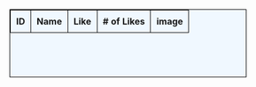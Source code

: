 <style>
.mytd {
  height: 80px;
  width: 160px;
  text-align: center;
  vertical-align: middle;
  border: 1px solid black;
}

.myth {
  border: 1px solid black;
  height: 30px;
  background-color: aliceblue;
}

.mytable1 {
  width: 85%;
  margin: 10px;
  text-align: center;
  background-color: aliceblue;
  border: 1px solid black;
  border-collapse: collapse;
}

.mytable1 th {
  padding: 10px;
}

.mytable1 td {
  border: 1px solid black;
  padding: 10px;
}

.mytext {
  font-weight: bolder;
}

.mytable {
  width: 70%;
  margin: auto;
  text-align: center;
  background-color: lightgrey;
  border-radius: 20px;
}

img {
  width: 95%;
  height: auto;
  max-height: 200px;
  object-fit: contain;
}

.mytable1 p {
  text-align: center;
  margin: 10px;
}
</style>

<table class="mytable1" id="cars_table">
  <thead>
  <tr>
    <th class="myth">ID</th>
    <th class="myth">Name</th>
    <th class="myth">Like</th>
    <th class="myth"># of Likes</th>
    <th class = "myth"> image </th>
  </tr>
  </thead>
  <tbody class="mytd" id="result">
    <!-- javascript generated data -->
  </tbody>
</table>
<script>
  const resultContainer = document.getElementById("result");
  const url = "http://127.0.0.1:8086/api/images/"
  const create_fetch = url + '';
  const read_fetch = url;
  const delete_fetch = url + '/';
  const update_fetch = url;
  // Load users on page entry
  read_cars();
  // Display User Table, data is fetched from Backend Database
  function read_cars() {
    // prepare fetch options
    const read_options = {
      method: 'GET', // *GET, POST, PUT, DELETE, etc.
      mode: 'cors', // no-cors, *cors, same-origin
      cache: 'default', // *default, no-cache, reload, force-cache, only-if-cached
      credentials: 'omit', // include, *same-origin, omit
      headers: {
        'Content-Type': 'application/json'
      },
    };
    // fetch the data from API
    fetch(read_fetch, read_options)
      // response is a RESTful "promise" on any successful fetch
      .then(response => {
        // check for response errors
        if (response.status !== 200) {
            const errorMsg = 'Database read error: ' + response.status;
            console.log(errorMsg);
            const tr = document.createElement("tr");
            const td = document.createElement("td");
            td.innerHTML = errorMsg;
            tr.appendChild(td);
            resultContainer.appendChild(tr);
            return;
        }
        // valid response will have json data
        response.json().then(data => {
            console.log(data);
            for (let row in data) {
              console.log(data[row]);
              add_row(data[row]);
            }
        })
    })
    // catch fetch errors (ie ACCESS to server blocked)
    .catch(err => {
      console.error(err);
      const tr = document.createElement("tr");
      const td = document.createElement("td");
      td.innerHTML = err;
      tr.appendChild(td);
      resultContainer.appendChild(tr);
    });
  }
  function like_car(image_id, num_like, image_name) {
  const body = {
    id: image_id,
    name: image_name,
    likes: num_like + 1,
  };
  const requestOptions = {
    method: 'PATCH', // *GET, POST, PUT, DELETE, etc.
    mode: 'cors', // no-cors, *cors, same-origin
    cache: 'default', // *default, no-cache, reload, force-cache, only-if-cached
    credentials: 'omit', // include, *same-origin, omit
    headers: {
      'Content-Type': 'application/json'
    },
    body: JSON.stringify(body), // send the updated like count in the request body
  };
  // Fetch API call to update the like count
  fetch(update_fetch, requestOptions)
    .then(response => {
      // trap error response from Web API
      if (response.status !== 200) {
        const errorMsg = 'Database update error: ' + response.status;
        console.log(errorMsg);
        const tr = document.createElement("tr");
        const td = document.createElement("td");
        td.innerHTML = errorMsg;
        tr.appendChild(td);
        resultContainer.appendChild(tr);
        return;
      }
      // response contains valid result
      response.json().then(data => {
        console.log(data);
        // update the like count in the table
        num_like.innerHTML = data.likes;
      })
    });
  }
  function add_row(data) {
    const tr = document.createElement("tr");
    tr.class = "mytd";
    const car = document.createElement("td");
    const id = document.createElement("td");
    const name = document.createElement("td");
    const col2 = document.createElement("td");
    const image = document.createElement("td");
    const like_button = document.createElement("input");
    like_button.type = "button";
    like_button.value = "Like";
    const num_like = document.createElement("td");
    col2.appendChild(like_button);
    // obtain data that is specific to the API
    car.innerHTML = data.name;
    id.innerHTML = data.id;
    num_like.innerHTML = data.likes;
    like_button.onclick = function() {
      like_car(data.id, data.likes, data.name);
    };
    // create and set the image element
    const img = document.createElement("img");
    img.src =  data.image; // assuming the image is in JPEG format, change the format if needed
    img.alt = data.name; // set the alt attribute to the car name or any other meaningful description
    // add the image to the image td element
    image.appendChild(img);
    // add HTML to container
    tr.appendChild(id);
    tr.appendChild(car);
    tr.appendChild(col2);
    tr.appendChild(num_like);
    tr.appendChild(image);
    resultContainer.appendChild(tr);
  }


</script>
